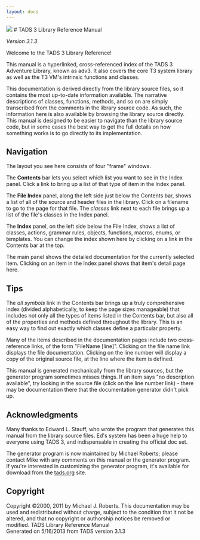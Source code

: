 ```yaml
---
layout: docs
---
```



<img src="topbar.jpg" data-border="0" />
# TADS 3 Library Reference Manual

*Version 3.1.3*

Welcome to the TADS 3 Library Reference!

This manual is a hyperlinked, cross-referenced index of the TADS 3
Adventure Library, known as adv3. It also covers the core T3 system
library as well as the T3 VM's intrinsic functions and classes.

This documentation is derived directly from the library source files, so
it contains the most up-to-date information available. The narrative
descriptions of classes, functions, methods, and so on are simply
transcribed from the comments in the library source code. As such, the
information here is also available by browsing the library source
directly. This manual is designed to be easier to navigate than the
library source code, but in some cases the best way to get the full
details on how something works is to go directly to its implementation.

## Navigation

The layout you see here consists of four "frame" windows.

The **Contents** bar lets you select which list you want to see in the
Index panel. Click a link to bring up a list of that type of item in the
Index panel.

The **File Index** panel, along the left side just below the Contents
bar, shows a list of all of the source and header files in the library.
Click on a filename to go to the page for that file. The *classes* link
next to each file brings up a list of the file's classes in the Index
panel.

The **Index** panel, on the left side below the File Index, shows a list
of classes, actions, grammar rules, objects, functions, macros, enums,
or templates. You can change the index shown here by clicking on a link
in the Contents bar at the top.

The main panel shows the detailed documentation for the currently
selected item. Clicking on an item in the Index panel shows that item's
detail page here.

## Tips

The *all symbols* link in the Contents bar brings up a truly
comprehensive index (divided alphabetically, to keep the page sizes
manageable) that includes not only all the types of items listed in the
Contents bar, but also all of the properties and methods defined
throughout the library. This is an easy way to find out exactly which
classes define a particular property.

Many of the items described in the documentation pages include two
cross-reference links, of the form "FileName \[line\]". Clicking on the
file name link displays the file documentation. Clicking on the line
number will display a copy of the original source file, at the line
where the item is defined.

This manual is generated mechanically from the library sources, but the
generator program sometimes misses things. If an item says "no
description available", try looking in the source file (click on the
line number link) - there may be documentation there that the
documentation generator didn't pick up.

## Acknowledgments

Many thanks to Edward L. Stauff, who wrote the program that generates
this manual from the library source files. Ed's system has been a huge
help to everyone using TADS 3, and indispensable in creating the
official doc set.

The generator program is now maintained by Michael Roberts; please
contact Mike with any comments on this manual or the generator program.
If you're interested in customizing the generator program, it's
available for download from the
<a href="http://www.tads.org" target="_top">tads.org</a> site.

## Copyright

Copyright ©2000, 2011 by Michael J. Roberts. This documentation may be
used and redistributed without charge, subject to the condition that it
not be altered, and that no copyright or authorship notices be removed
or modified.
TADS Library Reference Manual  
Generated on 5/16/2013 from TADS version 3.1.3




